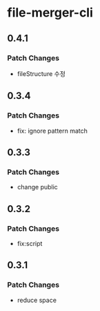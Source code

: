 # file-merger-cli

## 0.4.1

### Patch Changes

- fileStructure 수정

## 0.3.4

### Patch Changes

- fix: ignore pattern match

## 0.3.3

### Patch Changes

- change public

## 0.3.2

### Patch Changes

- fix:script

## 0.3.1

### Patch Changes

- reduce space
